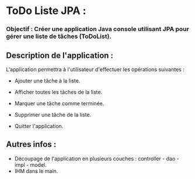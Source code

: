# ToDo Liste JPA :

### Objectif : Créer une application Java console utilisant JPA pour gérer une liste de tâches (ToDoList).

## Description de l'application :

L'application permettra à l'utilisateur d'effectuer les opérations suivantes :


- Ajouter une tâche à la liste.

- Afficher toutes les tâches de la liste.

- Marquer une tâche comme terminée.

- Supprimer une tâche de la liste.

- Quitter l'application.


## Autres infos : 

- Découpage de l'application en plusieurs couches : controller - dao - impl - model.
- IHM dans le main.
